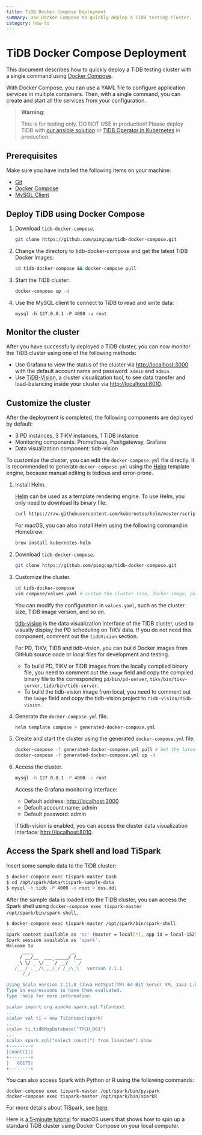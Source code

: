 ```yaml
---
title: TiDB Docker Compose Deployment
summary: Use Docker Compose to quickly deploy a TiDB testing cluster.
category: how-to
---
```


# TiDB Docker Compose Deployment

This document describes how to quickly deploy a TiDB testing cluster with a single command using [Docker Compose](https://docs.docker.com/compose/overview).

With Docker Compose, you can use a YAML file to configure application services in multiple containers. Then, with a single command, you can create and start all the services from your configuration.

> **Warning:**
>
> This is for testing only. DO NOT USE in production! Please deploy TiDB with [our ansible solution](/how-to/deploy/orchestrated/ansible.md) or [TiDB Operator in Kubernetes](/tidb-in-kubernetes/deploy/tidb-operator.md) in production.

## Prerequisites

Make sure you have installed the following items on your machine:

- [Git](https://git-scm.com/downloads)
- [Docker Compose](https://docs.docker.com/compose/install/)
- [MySQL Client](https://dev.mysql.com/downloads/mysql/)

## Deploy TiDB using Docker Compose

1. Download `tidb-docker-compose`.

    ```bash
    git clone https://github.com/pingcap/tidb-docker-compose.git
    ```

2. Change the directory to tidb-docker-compose and get the latest TiDB Docker Images:

    ```bash
    cd tidb-docker-compose && docker-compose pull
    ```

3. Start the TiDB cluster:

    ```bash
    docker-compose up -d
    ```

4. Use the MySQL client to connect to TiDB to read and write data:

    ```
    mysql -h 127.0.0.1 -P 4000 -u root
    ```

## Monitor the cluster 

After you have successfully deployed a TiDB cluster, you can now monitor the TiDB cluster using one of the following methods:

- Use Grafana to view the status of the cluster via [http://localhost:3000](http://localhost:3000) with the default account name and password:  `admin` and `admin`.
- Use [TiDB-Vision](https://github.com/pingcap/tidb-vision), a cluster visualization tool, to see data transfer and load-balancing inside your cluster via [http://localhost:8010](http://localhost:8010).

## Customize the cluster

After the deployment is completed, the following components are deployed by default:

- 3 PD instances, 3 TiKV instances, 1 TiDB instance
- Monitoring components: Prometheus, Pushgateway, Grafana
- Data visualization component: tidb-vision

To customize the cluster, you can edit the `docker-compose.yml` file directly. It is recommended to generate `docker-compose.yml` using the [Helm](https://helm.sh) template engine, because manual editing is tedious and error-prone.

1. Install Helm.

    [Helm](https://helm.sh) can be used as a template rendering engine. To use Helm, you only need to download its binary file:

    ```bash
    curl https://raw.githubusercontent.com/kubernetes/helm/master/scripts/get | bash
    ```

    For macOS, you can also install Helm using the following command in Homebrew:

    ```bash
    brew install kubernetes-helm
    ```

2. Download `tidb-docker-compose`.

    ```bash
    git clone https://github.com/pingcap/tidb-docker-compose.git
    ```

3. Customize the cluster.

    ```bash
    cd tidb-docker-compose
    vim compose/values.yaml # custom the cluster size, docker image, port mapping and so on
    ```

    You can modify the configuration in `values.yaml`, such as the cluster size, TiDB image version, and so on.

    [tidb-vision](https://github.com/pingcap/tidb-vision) is the data visualization interface of the TiDB cluster, used to visually display the PD scheduling on TiKV data. If you do not need this component, comment out the `tidbVision` section.

    For PD, TiKV, TiDB and tidb-vision, you can build Docker images from GitHub source code or local files for development and testing.

    - To build PD, TiKV or TiDB images from the locally compiled binary file, you need to comment out the `image` field and copy the compiled binary file to the corresponding `pd/bin/pd-server`, `tikv/bin/tikv-server`, `tidb/bin/tidb-server`.
    - To build the tidb-vision image from local, you need to comment out the `image` field and copy the tidb-vision project to `tidb-vision/tidb-vision`.

4. Generate the `docker-compose.yml` file.

    ```bash
    helm template compose > generated-docker-compose.yml
    ```

5. Create and start the cluster using the generated `docker-compose.yml` file.

    ```bash
    docker-compose -f generated-docker-compose.yml pull # Get the latest Docker images
    docker-compose -f generated-docker-compose.yml up -d
    ```

6. Access the cluster.

    ```bash
    mysql -h 127.0.0.1 -P 4000 -u root
    ```

    Access the Grafana monitoring interface:

    - Default address: <http://localhost:3000>
    - Default account name: admin
    - Default password: admin

    If tidb-vision is enabled, you can access the cluster data visualization interface: <http://localhost:8010>.

## Access the Spark shell and load TiSpark

Insert some sample data to the TiDB cluster:

```bash
$ docker-compose exec tispark-master bash
$ cd /opt/spark/data/tispark-sample-data
$ mysql -h tidb -P 4000 -u root < dss.ddl
```

After the sample data is loaded into the TiDB cluster, you can access the Spark shell using `docker-compose exec tispark-master /opt/spark/bin/spark-shell`.

```bash
$ docker-compose exec tispark-master /opt/spark/bin/spark-shell
...
Spark context available as 'sc' (master = local[*], app id = local-1527045927617).
Spark session available as 'spark'.
Welcome to
      ____              __
     / __/__  ___ _____/ /__
    _\ \/ _ \/ _ `/ __/  '_/
   /___/ .__/\_,_/_/ /_/\_\   version 2.1.1
      /_/

Using Scala version 2.11.8 (Java HotSpot(TM) 64-Bit Server VM, Java 1.8.0_172)
Type in expressions to have them evaluated.
Type :help for more information.

scala> import org.apache.spark.sql.TiContext
...
scala> val ti = new TiContext(spark)
...
scala> ti.tidbMapDatabase("TPCH_001")
...
scala> spark.sql("select count(*) from lineitem").show
+--------+
|count(1)|
+--------+
|   60175|
+--------+
```

You can also access Spark with Python or R using the following commands:

```
docker-compose exec tispark-master /opt/spark/bin/pyspark
docker-compose exec tispark-master /opt/spark/bin/sparkR
```

For more details about TiSpark, see [here](/how-to/deploy/tispark.md).

Here is [a 5-minute tutorial](https://www.pingcap.com/blog/how_to_spin_up_an_htap_database_in_5_minutes_with_tidb_tispark/) for macOS users that shows how to spin up a standard TiDB cluster using Docker Compose on your local computer.
